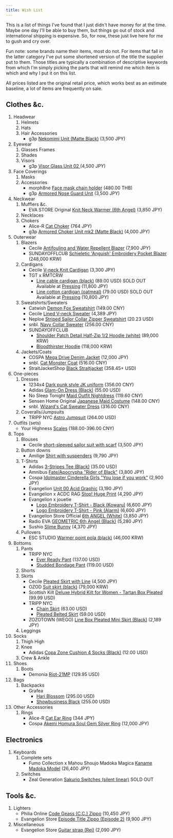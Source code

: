 ```yaml
---
title: Wish List
---
```


This is a list of things I've found that I just didn't have money for at the
time. Maybe one day I'll be able to buy them, but things go out of stock and
international shipping is expensive. So, for now, these just live here for me
to gush and cry over.

Fun note: some brands name their items, most do not. For items that fall in the
latter category I've put some shortened version of the title the supplier put
to them. Those titles are typically a combination of descriptive keywords from
which I'm simply picking the parts that will remind me which item is which and
why I put it on this list.

All prices listed are the original retail price, which works best as an
estimate baseline, a lot of items are frequently on sale.

## Clothes &c.

1.  Headwear
    1.  Helmets
    2.  Hats
    3.  Hair Accessories
        -   g3p [Nekomimi Unit (Matte Black)][25] (3,500 JPY)
2.  Eyewear
    1.  Glasses Frames
    2.  Shades
    3.  Visors
        -   g3p [Visor Glass Unit 02 ][34] (4,500 JPY)
3.  Face Coverings
    1.  Masks
    2.  Accessories
        -   morph8ne [Face mask chain holder][8] (480.00 THB)
        -   g3p [Armored Nose Guard Unit][33] (3,500 JPY)
4.  Neckwear
    1.  Mufflers &c.
        -   EVA STORE Original [Knit Neck Warmer (6th Angel)][62] (3,850 JPY)
    2.  Necklaces
    3.  Chokers
        -   Alice-R [Cat Choker][37] (764 JPY)
        -   g3p [Armored Choker Unit mk2 (Matte Black)][35] (4,000 JPY)
5.  Outerwear
    1.  Blazers
        -   Cecile [Antifouling and Water Repellent Blazer][59] (7,900 JPY)
        -   SUNDAYOFFLCUB [Schieletic 'Anguish' Embroidery Pocket Blazer][11]
            (248,000 KRW)
    2.  Cardigans
        -   Cecile [V-neck Knit Cardigan][60] (3,300 JPY)
        -   TGT x RMTCRW
            -   [Line cable cardigan (black)][2] (89.00 USD) SOLD OUT<br/>
                Available at [Pressing][3] (11,800 JPY)
            -   [Line cotton cardigan (oatmeal)][4] (79.00 USD) SOLD OUT<br/>
                Available at [Pressing][5] (10,800 JPY)
    3.  Sweatshirts/Sweaters
        -   Catwish [Demon Fox Sweatshirt][28] (149.00 CNY)
        -   Cecile [Lined V-neck Sweater][61] (4,389 JPY)
        -   Neploe [Striped Sailor Collar Zipper Sweatshirt][16] (20.23 USD)
        -   snbl. [Navy Collar Sweater][26] (256.00 CNY)
        -   SUNDAYOFFCLUB
            -   [Shoulder Patch Detail Half-Zip 1/2 Hoodie (white)][9] (89,000
                KRW)
            -   [Bloodthirster Hoodie][10] (118,000 KRW)
    4.  Jackets/Coats
        -   COSPA [Mega Drive Denim Jacket][32] (12,000 JPY)
        -   snbl. [Cat Monster Coat][29] (516.00 CNY)
        -   StraitJacketShop [Black Straitjacket][36] (358.45+ USD)
6.  One-pieces
    1.  Dresses
        -   1234x4 [Dark punk style JK uniform][21] (356.00 CNY)
        -   Adidas [Glam-On Dress (Black)][40] (55.00 USD)
        -   No Sleep Tonight [Maid Outfit Nightdress][51] (119.60 CNY)
        -   Sensen Home Original [Japanese Maid Costume][52] (148.00 CNY)
        -   snbl. [Wizard's Cat Sweater Dress][30] (316.00 CNY)
    2.  Coveralls/Jumpsuits
        -   TRIPP NYC [Astro Jumpsuit][53] (264.00 USD)
7.  Outfits (sets)
    -   Your Highness [Scales][24] (188.00-396.00 CNY)
8.  Tops
    1.  Blouses
        -   Cecile [short-sleeved sailor suit with scarf][13] (3,500 JPY)
    2.  Button downs
        -   Amilige [Shirt with suspenders][27] (9,790 JPY)
    3.  T-Shirts
        -   Adidas [3-Stripes Tee (Black)][39] (35.00 USD)
        -   Amnibus [Fate/Apocrypha "Rider of Black"][14] (3,800 JPY)
        -   Cospa [Idolmaster Cinderella Girls "You lose if you work"][15]
            (2,900 JPY)
        -   Evangelion [Unit 00 Acid Graphic][46] (3,190 JPY)
        -   Evangelion x ACDC RAG [Stop! Huge Print][31] (4,290 JPY)
        -   Evangelion x jouetie
            -   [Logo Embroidery T-Shirt - Black (Kowaru)][45] (6,600 JPY)
            -   [Logo Embroidery T-Shirt - Pink (Alarm)][44] (6,600 JPY)
        -   Evangelion Store Official [6th ANGEL (White)][47] (3,850 JPY)
        -   Radio EVA [GEOMETRIC 6th Angel (Black)][48] (5,280 JPY)
        -   Sushio [Slime Bunny][49] (4,370 JPY)
    4.  Pullovers
        -   ESC STUDIO [Warmer point pola (black)][6] (46,000 KRW)
9.  Bottoms
    1.  Pants
        -   TRIPP NYC
            -   [Ever Ready Pant][55] (137.00 USD)
            -   [Studded Bondage Pant][54] (119.00 USD)
    2.  Shorts
    3.  Skirts
        -   Cecile [Pleated Skirt with Line][58] (4,500 JPY)
        -   OZOD [Suit skirt (black)][7] (79,000 KRW)
        -   Scottish Kilt [Deluxe Hybrid Kilt for Women - Tartan Box
            Pleated][12] (99.99 USD)
        -   TRIPP NYC
            -   [Chain Skirt][56] (63.00 USD)
            -   [Pleated Belted Skirt][57] (59.00 USD)
        -   ZOZOTOWN (WEGO) [Line Box Pleated Mini Skirt (Black)][50]
            (2,189 JPY)
    4.  Leggings
10. Socks
    1.  Thigh High
    2.  Knee
        -   Adidas [Copa Zone Cushion 4 Socks (Black)][41] (12.00 USD)
    3.  Crew & Ankle
11. Shoes
    1.  Boots
        -   Demonia [Riot-21MP][1] (129.95 USD)
12. Bags
    1.  Backpacks
        - Grafea
            -   [Hari Blossom][42] (295.00 USD)
            -   [Showbusiness Black][43] (255.00 USD)
13. Other Accessories
    1.  Rings
        -   Alice-R [Cat Ear Ring][38] (344 JPY)
        -   Cospa [Akemi Homura Soul Gem Silver Ring][18] (12,000 JPY)

## Electronics

1.  Keyboards
    1.  Complete sets
        -   Fumo Collection x Mahou Shoujo Madoka Magica [Kaname Madoka
            Model][17] (26,400 JPY)
    2.  Switches
        -   Zeal Generation [Sakurio Switches (silent linear)][19] SOLD OUT

## Tools &c.

1.  Lighters
    -   Philia Online [Code Geass (C.C.) Zippo][20] (10,450 JPY)
    -   Evangelion Store [Episode Title Zippo (Episode 2)][22] (9,900 JPY)
2.  Miscellaneous
    -   Evangelion Store [Guitar strap (Rei)][23] (2,090 JPY)

[1]:    https://demoniacult.com/products/riot-21mpble
[2]:    http://global.romanticcrown.com/product/-/3518/
[3]:    http://pressingdog.shop-pro.jp/?pid=153906229
[4]:    http://global.romanticcrown.com/product/-/3523/
[5]:    http://pressingdog.shop-pro.jp/?pid=153906939
[6]:    http://escstudio.kr/product/-/321/
[7]:    https://ozod-official.com/product/detail.html?product_no=201
[8]:    https://morph8ne.com/shop/accessories/face-mask-chain-holder/
[9]:    https://sundayoffclub.com/product/detail.html?product_no=459
[10]:   https://sundayoffclub.com/product/detail.html?product_no=836
[11]:   https://sundayoffclub.com/product/detail.html?product_no=828
[12]:   https://scottishkiltshop.com/tartan-box-pleated-hybrid-kilt-356.html
[13]:   https://www.cecile.co.jp/detail/TB-844/
[14]:   https://amnibus.com/products/detail/2593
[15]:   https://nijigencospa.com/detail/id/00000090569
[16]:   https://www.aliexpress.com/item/4000313348859.html
[17]:   https://www.aniplexplus.com/itemBOSkeRdu
[18]:   https://nijigencospa.com/detail/id/00000039987
[19]:   https://zealpc.net/products/sakurio-roselio
[20]:   https://philia-online.com/item-detail/140957
[21]:   https://item.taobao.com/item.htm?id=599495345012
[22]:   https://www.evastore.jp/products/detail/11448
[23]:   https://www.evastore.jp/products/detail/12450
[24]:   https://item.taobao.com/item.htm?id=611633978793
[25]:   https://booth.pm/en/items/1747165
[26]:   https://item.taobao.com/item.htm?id=623393757344
[27]:   https://amilige.jp/collections/123/products/82022425001
[28]:   https://item.taobao.com/item.htm?id=574728827709
[29]:   https://item.taobao.com/item.htm?id=628652718187
[30]:   https://item.taobao.com/item.htm?id=627574552094
[31]:   https://item.rakuten.co.jp/acdcrag/dn-eht-04/
[32]:   https://cospa.co.jp/detail/id/00000094346
[33]:   https://booth.pm/en/items/2411844
[34]:   https://booth.pm/en/items/2459081
[35]:   https://g3p.booth.pm/items/2196177
[36]:   https://www.etsy.com/listing/820138363/
[37]:   https://booth.pm/en/items/2187701
[38]:   https://booth.pm/en/items/2189272
[39]:   https://www.adidas.com/us/3-stripes-tee/ED7482.html
[40]:   https://www.adidas.com/us/glam-on-dress/GD4911.html
[41]:   https://www.adidas.com/us/copa-zone-cushion-4-socks/CK8457.html
[42]:   https://www.grafea.com/hari-blossom-leather-backpack-grafea
[43]:   https://www.grafea.com/showbusiness-black-leather-backpack
[44]:   https://www.evastore.jp/products/detail/14146
[45]:   https://www.evastore.jp/products/detail/14145
[46]:   https://www.evastore.jp/products/detail/13611
[47]:   https://www.evastore.jp/products/detail/12418
[48]:   https://www.evastore.jp/products/detail/10585
[49]:   https://suzuri.jp/SUSHIO/5156196/full-graphic-t-shirt/s/white
[50]:   https://paypaymall.yahoo.co.jp/store/zozo/item/26492224/
[51]:   https://item.taobao.com/item.htm?id=625626942506
[52]:   https://item.taobao.com/item.htm?id=623985097469
[53]:   https://trippnyc.com/product/is4730-blk/
[54]:   https://trippnyc.com/product/is7329-blk/
[55]:   https://trippnyc.com/product/is7623w-blk/
[56]:   https://trippnyc.com/product/af2814-blk/
[57]:   https://trippnyc.com/product/io9669-blk/
[58]:   https://www.cecile.co.jp/detail/TB-1243/
[59]:   https://www.cecile.co.jp/detail/TN-748/
[60]:   https://www.cecile.co.jp/detail/TB-547/
[61]:   https://www.cecile.co.jp/detail/TB-1926/
[62]:   https://www.evastore.jp/products/detail/14662
